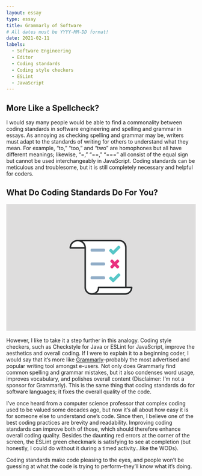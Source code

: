 ```yaml
---
layout: essay
type: essay
title: Grammarly of Software
# All dates must be YYYY-MM-DD format!
date: 2021-02-11
labels:
  - Software Engineering
  - Editor
  - Coding standards
  - Coding style checkers
  - ESLint
  - JavaScript
---
```



## More Like a Spellcheck?

I would say many people would be able to find a commonality between coding standards in software engineering and spelling and grammar in essays. As annoying as checking spelling and grammar may be, writers must adapt to the standards of writing for others to understand what they mean. For example, “to,” “too,” and “two” are homophones but all have different meanings; likewise, “=,” “==,” “===” all consist of the equal sign but cannot be used interchangeably in JavaScript. Coding standards can be meticulous and troublesome, but it is still completely necessary and helpful for coders.

## What Do Coding Standards Do For You?

<img class="ui medium right floated rounded image" src="../images/check.png">

However, I like to take it a step further in this analogy. Coding style checkers, such as Checkstyle for Java or ESLint for JavaScript, improve the aesthetics and overall coding. If I were to explain it to a beginning coder, I would say that it’s more like [Grammarly](https://www.grammarly.com/)–probably the most advertised and popular writing tool amongst e-users. Not only does Grammarly find common spelling and grammar mistakes, but it also condenses word usage, improves vocabulary, and polishes overall content (Disclaimer: I’m not a sponsor for Grammarly). This is the same thing that coding standards do for software languages; it fixes the overall quality of the code. 

I’ve once heard from a computer science professor that complex coding used to be valued some decades ago, but now it’s all about how easy it is for someone else to understand one’s code. Since then, I believe one of the best coding practices are brevity and readability. Improving coding standards can improve both of those, which should therefore enhance overall coding quality. Besides the daunting red errors at the corner of the screen, the ESLint green checkmark is satisfying to see at completion (but honestly, I could do without it during a timed activity…like the WODs). 

Coding standards make code pleasing to the eyes, and people won’t be guessing at what the code is trying to perform–they’ll know what it’s doing.

